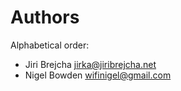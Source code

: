 # Authors

Alphabetical order:

* Jiri Brejcha <jirka@jiribrejcha.net>
* Nigel Bowden <wifinigel@gmail.com>